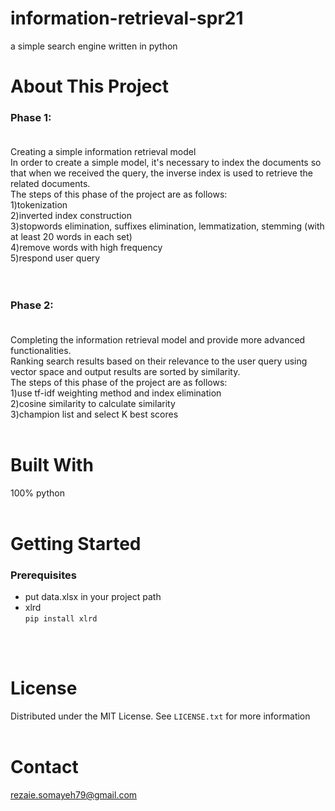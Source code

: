 # information-retrieval-spr21
a simple search engine written in python <br />


# About This Project
### Phase 1: <br /><br />
Creating a simple information retrieval model<br />
In order to create a simple model, it's necessary to index the documents so that when we received the query, the inverse index is used to retrieve the related
documents.<br />
The steps of this phase of the project are as follows:<br />
1)tokenization<br />
2)inverted index construction<br />
3)stopwords elimination, suffixes elimination, lemmatization, stemming (with at least 20 words in each set)<br />
4)remove words with high frequency<br />
5)respond user query<br /><br /><br />

### Phase 2:<br /><br />
Completing the information retrieval model and provide more advanced functionalities.<br />
Ranking search results based on their relevance to the user query using vector space and output results are sorted by similarity.<br />
The steps of this phase of the project are as follows:<br />
1)use tf-idf weighting method and index elimination<br />
2)cosine similarity to calculate similarity<br />
3)champion list and select K best scores<br /><br />

# Built With
100% python <br /><br />

# Getting Started
### Prerequisites
- put data.xlsx in your project path
- xlrd <br />
    `pip install xlrd`
    
<br /><br />
# License
Distributed under the MIT License. See `LICENSE.txt` for more information
<br /><br />

# Contact
rezaie.somayeh79@gmail.com
